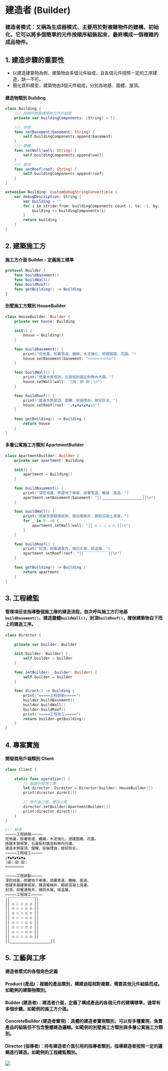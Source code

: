 # 建造者 (Builder)
### 建造者模式：又稱為生成器模式，主要用於對複雜物件的建構、初始化，它可以將多個簡單的元件按順序組裝起來，最終構成一個複雜的成品物件。

## 1. 建造步驟的重要性
- 以建造建築物為例，建築物由多個元件組成，且各個元件按照一定的工序建造，缺一不可。
- 簡化資料模型，建築物由3個元件組成，分別為地基、牆體、屋頂。

#### 建造物類別 Building

```swift
class Building {
    /// 用陣列模擬建築物元件的組裝
    private var buildingComponents: [String] = []
    
    /// 地基
    func setBasement(basement: String) {
        self.buildingComponents.append(basement)
    }
    /// 牆體
    func setWall(wall: String) {
        self.buildingComponents.append(wall)
    }
    /// 屋頂
    func setRoof(roof: String) {
        self.buildingComponents.append(roof)
    }
}

extension Building: CustomDebugStringConvertible {
    var debugDescription: String {
        var building = ""
        for i in stride(from: buildingComponents.count-1, to: -1, by: -1) {
            building += buildingComponents[i]
        }
        return building
    }
}
```

## 2. 建築施工方
#### 施工方介面 Builder - 定義施工標準
```swift
protocol Builder {
    func buildBasement()
    func buildWall()
    func buildRoof()
    func getBuilding() -> Building
}
```

#### 別墅施工方類別 HouseBuilder

```swift
class HouseBuilder: Builder {
    private var house: Building
    
    init() {
        house = Building()
    }
    
    func buildBasement() {
        print("挖地基，部署管道、纜線，水泥強化，搭建圍牆、花園。")
        house.setBasement(basement: "⌗⌗⌗⌗⌗⌗⌗⌗⌗\n")
    }
    
    func buildWall() {
        print("搭建木質框架，石膏板封牆並粉飾內外牆。")
        house.setWall(wall: "|田｜田 田｜\n")
    }
    
    func buildRoof() {
        print("建造木質屋頂、閣樓，安裝煙囪，做好防水。")
        house.setRoof(roof: "△▼▲▼▲▼▲▼▲\n")
    }
    
    func getBuilding() -> Building {
        return house
    }
}
```
#### 多層公寓施工方類別 ApartmentBuilder

```swift
class ApartmentBuilder: Builder {
    private var apartment: Building
    
    init() {
        apartment = Building()
    }
    
    func buildBasement() {
        print("深挖地基，修建地下車庫，部署管道、纜線、風道。")
        apartment.setBasement(basement: "⎪⎪⎽⎽⎽⎽⎽⎽⎽⎽⎽⎽⎽⎪⎪\n")
    }
    
    func buildWall() {
        print("搭建多層建築框架，建造電梯井，鋼筋混凝土澆灌。")
        for _ in 0..<8 {
            apartment.setWall(wall: "⎪⎪ ◻︎ ☐ ☐ ◻︎ ◻︎ ⎪⎪\n")
        }
    }
    
    func buildRoof() {
        print("封頂，部署通風井，做防水層，保溫層。")
        apartment.setRoof(roof: "⎪⎪‾‾‾‾‾‾‾‾‾‾‾⎪⎪\n")
    }
    
    func getBuilding() -> Building {
        return apartment
    }
}
```

## 3. 工程總監
#### 管理項目並指導整個施工隊的建造流程，依次呼叫施工方打地基`buildBasement()`、建造牆體`buildWall()`、封頂`buildRoof()`，確保建築物自下而上的建造工序。
```swift
class Director {
    
    private var builder: Builder
    
    init(builder: Builder) {
        self.builder = builder
    }
    
    func setBuilder(_ builder: Builder) {
        self.builder = builder
    }
    
    func direct() -> Building {
        print("=====工程啟動=====")
        builder.buildBasement()
        builder.buildWall()
        builder.buildRoof()
        print("=====工程竣工=====")
        return builder.getBuilding()
    }
}
```
## 4. 專案實施
#### 開發商用戶端類別 Client
```swift
class Client {
    
    static func operation() {
        // 組建別墅施工隊
        let director: Director = Director(builder: HouseBuilder())
        print(director.direct())
        
        // 取代施工隊，建造公寓
        director.setBuilder(ApartmentBuilder())
        print(director.direct())
    }
}
``` 
```swift
/// 結果
=====工程啟動=====
挖地基，部署管道、纜線，水泥強化，搭建圍牆、花園。
搭建木質框架，石膏板封牆並粉飾內外牆。
建造木質屋頂、閣樓，安裝煙囪，做好防水。
=====工程竣工=====
△▼▲▼▲▼▲▼▲
|田｜田 田｜
⌗⌗⌗⌗⌗⌗⌗⌗⌗

=====工程啟動=====
深挖地基，修建地下車庫，部署管道、纜線、風道。
搭建多層建築框架，建造電梯井，鋼筋混凝土澆灌。
封頂，部署通風井，做防水層，保溫層。
=====工程竣工=====
⎪⎪‾‾‾‾‾‾‾‾‾‾‾⎪⎪
⎪⎪ ◻︎ ☐ ☐ ◻︎ ◻︎ ⎪⎪
⎪⎪ ◻︎ ☐ ☐ ◻︎ ◻︎ ⎪⎪
⎪⎪ ◻︎ ☐ ☐ ◻︎ ◻︎ ⎪⎪
⎪⎪ ◻︎ ☐ ☐ ◻︎ ◻︎ ⎪⎪
⎪⎪ ◻︎ ☐ ☐ ◻︎ ◻︎ ⎪⎪
⎪⎪ ◻︎ ☐ ☐ ◻︎ ◻︎ ⎪⎪
⎪⎪ ◻︎ ☐ ☐ ◻︎ ◻︎ ⎪⎪
⎪⎪ ◻︎ ☐ ☐ ◻︎ ◻︎ ⎪⎪
⎪⎪⎽⎽⎽⎽⎽⎽⎽⎽⎽⎽⎽⎪⎪
```

## 5. 工藝與工序
#### 建造者模式的各個角色定義
#### Product (產品)：複雜的產品類別，構建過程相對複雜，需要其他元件組裝而成。如範例的建築物類別。
#### Builder (建造者)：建造者介面，定義了構成產品的各個元件的建構標準，通常有多個步驟。如範例的施工方介面。
#### ConcreteBuilder (建造者實現)：具體的建造者實現類別，可以有多種實現，負責產品的組裝但不包含整體建造邏輯。如範例的別墅施工方類別與多層公寓施工方類別。
#### Director (指導者)：持有建造者介面引用的指導者類別，指導建造者按照一定的邏輯進行建造。如範例的工程總監類別。
![](https://i.imgur.com/ekOXWxR.png)
